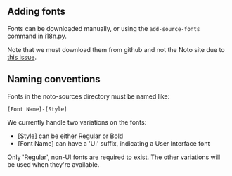 
## Adding fonts

Fonts can be downloaded manually, or using the `add-source-fonts` command in i18n.py.

Note that we must download them from github and not the Noto site due to [this issue](https://github.com/googlei18n/noto-fonts/issues/908).


## Naming conventions

Fonts in the noto-sources directory must be named like:

    [Font Name]-[Style]

We currently handle two variations on the fonts:

* [Style] can be either Regular or Bold
* [Font Name] can have a 'UI' suffix, indicating a User Interface font

Only 'Regular', non-UI fonts are required to exist. The other variations will be used when they're available.
